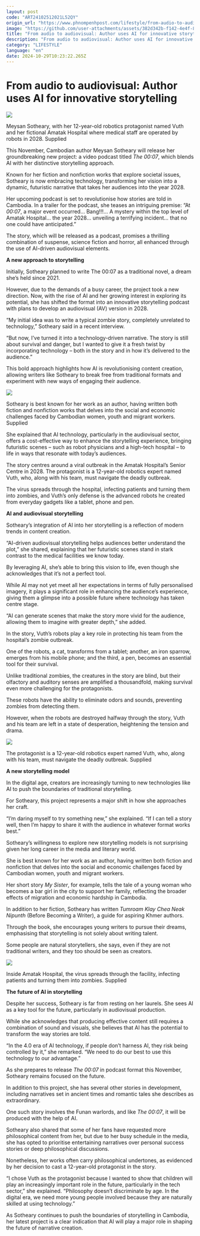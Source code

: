 ```yaml
---
layout: post
code: "ART24102512021L52QY"
origin_url: "https://www.phnompenhpost.com/lifestyle/from-audio-to-audiovisual-author-uses-ai-for-innovative-storytelling"
image: "https://github.com/user-attachments/assets/382d342b-f142-4e4f-82d3-37da5c9a13f7"
title: "From audio to audiovisual: Author uses AI for innovative storytelling"
description: "​​From audio to audiovisual: Author uses AI for innovative storytelling​"
category: "LIFESTYLE"
language: "en"
date: 2024-10-29T10:23:22.265Z
---
```


# From audio to audiovisual: Author uses AI for innovative storytelling

![](https://github.com/user-attachments/assets/2ab4c074-8fed-4a81-bcae-857c4b4412a5)

Meysan Sotheary, with her 12-year-old robotics protagonist named Vuth and her fictional Amatak Hospital where medical staff are operated by robots in 2028. Supplied

This November, Cambodian author Meysan Sotheary will release her groundbreaking new project: a video podcast titled _The 00:07_, which blends AI with her distinctive storytelling approach. 

Known for her fiction and nonfiction works that explore societal issues, Sotheary is now embracing technology, transforming her vision into a dynamic, futuristic narrative that takes her audiences into the year 2028.

Her upcoming podcast is set to revolutionise how stories are told in Cambodia. In a trailer for the podcast, she teases an intriguing premise: “At _00:07_, a major event occurred… Bang!!!... A mystery within the top level of Amatak Hospital… the year 2028... unveiling a terrifying incident… that no one could have anticipated.”

The story, which will be released as a podcast, promises a thrilling combination of suspense, science fiction and horror, all enhanced through the use of AI-driven audiovisual elements.

**A new approach to storytelling**

Initially, Sotheary planned to write The 00:07 as a traditional novel, a dream she’s held since 2021. 

However, due to the demands of a busy career, the project took a new direction. Now, with the rise of AI and her growing interest in exploring its potential, she has shifted the format into an innovative storytelling podcast with plans to develop an audiovisual (AV) version in 2028.

“My initial idea was to write a typical zombie story, completely unrelated to technology,” Sotheary said in a recent interview. 

“But now, I’ve turned it into a technology-driven narrative. The story is still about survival and danger, but I wanted to give it a fresh twist by incorporating technology – both in the story and in how it’s delivered to the audience.”

This bold approach highlights how AI is revolutionising content creation, allowing writers like Sotheary to break free from traditional formats and experiment with new ways of engaging their audience. 

![](https://github.com/user-attachments/assets/e0924e4b-a43d-4457-beeb-6d3d324dfd58)

Sotheary is best known for her work as an author, having written both fiction and nonfiction works that delves into the social and economic challenges faced by Cambodian women, youth and migrant workers. Supplied

She explained that AI technology, particularly in the audiovisual sector, offers a cost-effective way to enhance the storytelling experience, bringing futuristic scenes – such as robot physicians and a high-tech hospital – to life in ways that resonate with today’s audiences.

The story centres around a viral outbreak in the Amatak Hospital’s Senior Centre in 2028. The protagonist is a 12-year-old robotics expert named Vuth, who, along with his team, must navigate the deadly outbreak. 

The virus spreads through the hospital, infecting patients and turning them into zombies, and Vuth’s only defense is the advanced robots he created from everyday gadgets like a tablet, phone and pen. 

**AI and audiovisual storytelling**

Sotheary’s integration of AI into her storytelling is a reflection of modern trends in content creation. 

“AI-driven audiovisual storytelling helps audiences better understand the plot,” she shared, explaining that her futuristic scenes stand in stark contrast to the medical facilities we know today. 

By leveraging AI, she’s able to bring this vision to life, even though she acknowledges that it’s not a perfect tool.

While AI may not yet meet all her expectations in terms of fully personalised imagery, it plays a significant role in enhancing the audience’s experience, giving them a glimpse into a possible future where technology has taken centre stage.

“AI can generate scenes that make the story more vivid for the audience, allowing them to imagine with greater depth,” she added. 

In the story, Vuth’s robots play a key role in protecting his team from the hospital’s zombie outbreak. 

One of the robots, a cat, transforms from a tablet; another, an iron sparrow, emerges from his mobile phone; and the third, a pen, becomes an essential tool for their survival. 

Unlike traditional zombies, the creatures in the story are blind, but their olfactory and auditory senses are amplified a thousandfold, making survival even more challenging for the protagonists.

These robots have the ability to eliminate odors and sounds, preventing zombies from detecting them. 

However, when the robots are destroyed halfway through the story, Vuth and his team are left in a state of desperation, heightening the tension and drama.

![](https://pppenglish.sgp1.cdn.digitaloceanspaces.com/image/main/202410/25_10_2024_the_protagonist_is_a_12_year_old_robotics_expert_named_vuth_who_along_with_his_team_must_navigate_the_deadly_outbreak_supplied.jpg)

The protagonist is a 12-year-old robotics expert named Vuth, who, along with his team, must navigate the deadly outbreak. Supplied

**A new storytelling model**

In the digital age, creators are increasingly turning to new technologies like AI to push the boundaries of traditional storytelling. 

For Sotheary, this project represents a major shift in how she approaches her craft. 

“I’m daring myself to try something new,” she explained. “If I can tell a story well, then I’m happy to share it with the audience in whatever format works best.”

Sotheary’s willingness to explore new storytelling models is not surprising given her long career in the media and literary world. 

She is best known for her work as an author, having written both fiction and nonfiction that delves into the social and economic challenges faced by Cambodian women, youth and migrant workers. 

Her short story _My Sister_, for example, tells the tale of a young woman who becomes a bar girl in the city to support her family, reflecting the broader effects of migration and economic hardship in Cambodia.

In addition to her fiction, Sotheary has written _Tumroam Klay Chea Neak Nipunth_ (Before Becoming a Writer), a guide for aspiring Khmer authors. 

Through the book, she encourages young writers to pursue their dreams, emphasising that storytelling is not solely about writing talent. 

Some people are natural storytellers, she says, even if they are not traditional writers, and they too should be seen as creators.

![](https://github.com/user-attachments/assets/4fc748f3-dcb7-428a-aa99-3f6f5fce0bbf)

Inside Amatak Hospital, the virus spreads through the facility, infecting patients and turning them into zombies. Supplied

**The future of AI in storytelling**

Despite her success, Sotheary is far from resting on her laurels. She sees AI as a key tool for the future, particularly in audiovisual production. 

While she acknowledges that producing effective content still requires a combination of sound and visuals, she believes that AI has the potential to transform the way stories are told. 

“In the 4.0 era of AI technology, if people don’t harness AI, they risk being controlled by it,” she remarked. “We need to do our best to use this technology to our advantage.”

As she prepares to release _The 00:07_ in podcast format this November, Sotheary remains focused on the future. 

In addition to this project, she has several other stories in development, including narratives set in ancient times and romantic tales she describes as extraordinary. 

One such story involves the Funan warlords, and like _The 00:07_, it will be produced with the help of AI.

Sotheary also shared that some of her fans have requested more philosophical content from her, but due to her busy schedule in the media, she has opted to prioritise entertaining narratives over personal success stories or deep philosophical discussions. 

Nonetheless, her works often carry philosophical undertones, as evidenced by her decision to cast a 12-year-old protagonist in the story.

“I chose Vuth as the protagonist because I wanted to show that children will play an increasingly important role in the future, particularly in the tech sector,” she explained. “Philosophy doesn’t discriminate by age. In the digital era, we need more young people involved because they are naturally skilled at using technology.”

As Sotheary continues to push the boundaries of storytelling in Cambodia, her latest project is a clear indication that AI will play a major role in shaping the future of narrative creation.
